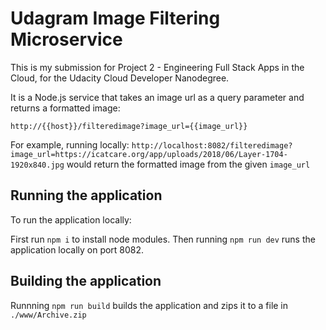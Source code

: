 # Udagram Image Filtering Microservice

This is my submission for Project 2 - Engineering Full Stack Apps in the Cloud, for the Udacity Cloud Developer Nanodegree.

It is a Node.js service that takes an image url as a query parameter and returns a formatted image:

`http://{{host}}/filteredimage?image_url={{image_url}}`

For example, running locally:
`http://localhost:8082/filteredimage?image_url=https://icatcare.org/app/uploads/2018/06/Layer-1704-1920x840.jpg`
would return the formatted image from the given `image_url`

## Running the application

To run the application locally:

First run `npm i` to install node modules.
Then running `npm run dev` runs the application locally on port 8082.

## Building the application

Runnning `npm run build` builds the application and zips it to a file in `./www/Archive.zip`

